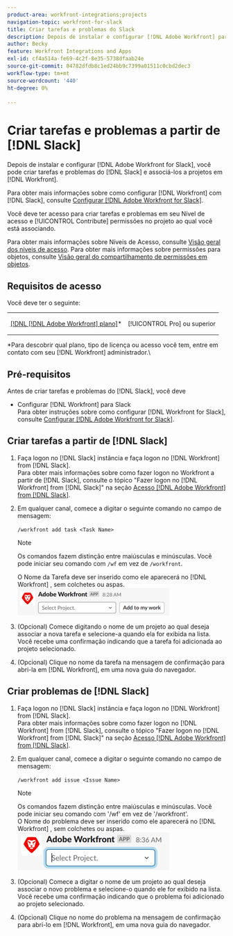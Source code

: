 ```yaml
---
product-area: workfront-integrations;projects
navigation-topic: workfront-for-slack
title: Criar tarefas e problemas do Slack
description: Depois de instalar e configurar [!DNL Adobe Workfront] para o Slack, você pode criar tarefas e problemas do Slack e associá-las a projetos no Workfront.
author: Becky
feature: Workfront Integrations and Apps
exl-id: cf4a514a-fe69-4c2f-8e35-5738dfaab24e
source-git-commit: 04782dfdb8c1ed24bb9c7399a01511c0cbd2dec3
workflow-type: tm+mt
source-wordcount: '440'
ht-degree: 0%

---
```


# Criar tarefas e problemas a partir de [!DNL Slack]

Depois de instalar e configurar [!DNL Adobe Workfront for Slack], você pode criar tarefas e problemas do [!DNL Slack] e associá-los a projetos em [!DNL Workfront].

Para obter mais informações sobre como configurar [!DNL Workfront] com [!DNL Slack], consulte [Configurar [!DNL Adobe Workfront for Slack]](../../workfront-integrations-and-apps/using-workfront-with-slack/configure-workfront-for-slack.md).

Você deve ter acesso para criar tarefas e problemas em seu Nível de acesso e [!UICONTROL Contribute] permissões no projeto ao qual você está associando.

Para obter mais informações sobre Níveis de Acesso, consulte [Visão geral dos níveis de acesso](../../administration-and-setup/add-users/access-levels-and-object-permissions/access-levels-overview.md). Para obter mais informações sobre permissões para objetos, consulte [Visão geral do compartilhamento de permissões em objetos](../../workfront-basics/grant-and-request-access-to-objects/sharing-permissions-on-objects-overview.md).

## Requisitos de acesso

Você deve ter o seguinte:

<table style="table-layout:auto"> 
 <col> 
 </col> 
 <col> 
 </col> 
 <tbody> 
  <tr> 
   <td role="rowheader"><a href="https://www.workfront.com/plans" target="_blank">[!DNL [!DNL Adobe Workfront] plano]</a>*</td> 
   <td> <p>[!UICONTROL Pro] ou superior</p> </td> 
  </tr> 
 </tbody> 
</table>

&#42;Para descobrir qual plano, tipo de licença ou acesso você tem, entre em contato com seu [!DNL Workfront] administrador.\

## Pré-requisitos

Antes de criar tarefas e problemas do [!DNL Slack], você deve

* Configurar [!DNL Workfront] para Slack\
   Para obter instruções sobre como configurar [!DNL Workfront for Slack], consulte [Configurar [!DNL Adobe Workfront for Slack]](../../workfront-integrations-and-apps/using-workfront-with-slack/configure-workfront-for-slack.md).

## Criar tarefas a partir de [!DNL Slack]

1. Faça logon no [!DNL Slack] instância e faça logon no [!DNL Workfront] from [!DNL Slack].\
   Para obter mais informações sobre como fazer logon no Workfront a partir de [!DNL Slack], consulte o tópico &quot;Fazer logon no [!DNL Workfront] from [!DNL Slack]&quot; na seção [Acesso [!DNL Adobe Workfront] from [!DNL Slack]](../../workfront-integrations-and-apps/using-workfront-with-slack/access-workfront-from-slack.md).

1. Em qualquer canal, comece a digitar o seguinte comando no campo de mensagem:

   `/workfront add task <Task Name>`

   >[!NOTE]
   >
   >Os comandos fazem distinção entre maiúsculas e minúsculas. Você pode iniciar seu comando com `/wf` em vez de `/workfront`.
   >  
   >O Nome da Tarefa deve ser inserido como ele aparecerá no [!DNL Workfront] , sem colchetes ou aspas.\
   >![add_task_to_project.png](assets/add-task-to-project-350x63.png)

1. (Opcional) Comece digitando o nome de um projeto ao qual deseja associar a nova tarefa e selecione-a quando ela for exibida na lista.\
   Você recebe uma confirmação indicando que a tarefa foi adicionada ao projeto selecionado.
1. (Opcional) Clique no nome da tarefa na mensagem de confirmação para abri-la em [!DNL Workfront], em uma nova guia do navegador.

## Criar problemas de [!DNL Slack]

1. Faça logon no [!DNL Slack] instância e faça logon no [!DNL Workfront] from [!DNL Slack].\
   Para obter mais informações sobre como fazer logon no [!DNL Workfront] from [!DNL Slack], consulte o tópico &quot;Fazer logon no [!DNL Workfront] from [!DNL Slack]&quot; na seção [Acesso [!DNL Adobe Workfront] from [!DNL Slack]](../../workfront-integrations-and-apps/using-workfront-with-slack/access-workfront-from-slack.md).

1. Em qualquer canal, comece a digitar o seguinte comando no campo de mensagem:

   `/workfront add issue <Issue Name>`

   >[!NOTE]
   >
   >Os comandos fazem distinção entre maiúsculas e minúsculas. Você pode iniciar seu comando com &#39;/wf&#39; em vez de &#39;/workfront&#39;. \
   >O Nome do problema deve ser inserido como ele aparecerá no [!DNL Workfront] , sem colchetes ou aspas.\
   >![slack_add_issue_to_project.png](assets/slack-add-issue-to-project-350x88.png)

1. (Opcional) Comece a digitar o nome de um projeto ao qual deseja associar o novo problema e selecione-o quando ele for exibido na lista.\
   Você recebe uma confirmação indicando que o problema foi adicionado ao projeto selecionado.
1. (Opcional) Clique no nome do problema na mensagem de confirmação para abri-lo em [!DNL Workfront], em uma nova guia do navegador.
